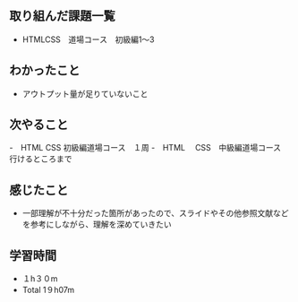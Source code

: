 ## 取り組んだ課題一覧
- HTMLCSS　道場コース　初級編1〜3
## わかったこと
- アウトプット量が足りていないこと
## 次やること
-　HTML CSS 初級編道場コース　１周
-　HTML 　CSS　中級編道場コース　行けるところまで
## 感じたこと
- 一部理解が不十分だった箇所があったので、スライドやその他参照文献などを参考にしながら、理解を深めていきたい
## 学習時間
- １h３０m
- Total 1９h07m
